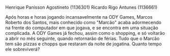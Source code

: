 Henrique Panisson Agostineto (1136301)
Ricardo Rigo Antunes (1136661)

Após horas e horas jogando incansavelmente na ODY Games, Marcos Roberto dos Santos, mais conhecido como "Marcão" acaba adormecendo na frente do computador em que jogava, e se encontra em uma situação complicada. A ODY Games já fechou, assim como o shopping, e só voltarão a abrir no mês seguinte, quando retornarão de férias. Tudo que o Marcão tem são pizzas e chopps que restaram da noite de jogatina. Quanto tempo ele sobreviverá?